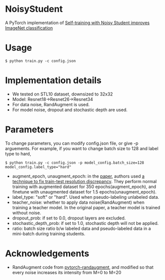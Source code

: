 # NoisyStudent
A PyTorch implementation of [Self-training with Noisy Student improves ImageNet classification](https://arxiv.org/abs/1911.04252)

# Usage
<pre><code>$ python train.py -c config.json</code></pre> 

# Implementation details
* We tested on STL10 dataset, downsized to 32x32
* Model: Resnet18->Resnet26->Resnet34
* For data noise, RandAugment is used.
* For model noise, dropout and stochastic depth are used.

# Parameters
To change parameters, you can modify config.json file, or give -p arguements.
For example, if you want to change batch size to 128 and label type to hard,
<pre><code>$ python train.py -c config.json -p model_config.batch_size=128 model_config.label_type="hard"</code></pre> 

* augment_epoch, unaugment_epoch: in the [paper](https://arxiv.org/abs/1911.04252), authors used [a technique to fix train-test resolution discrepancy](https://arxiv.org/abs/1906.06423). They perform normal training with augmented dataset for 350 epochs(augment_epoch), and finetune with unaugmented dataset for 1.5 epochs(unaugment_epoch).
* label_type: "soft" or "hard". Used when pseudo-labeling unlabeled data.
* teacher_noise: whether to apply data noise(RandAugment) when training a teacher model. In the original paper, a teacher model is trained without noise.
* dropout_prob: if set to 0.0, dropout layers are excluded.
* stochastic_depth_prob: if set to 1.0, stochastic depth will not be applied.
* ratio: batch size ratio b/w labeled data and pseudo-labeled data in a mini-batch during training students.

# Acknowledgements
* RandAugment code from [pytorch-randaugment](https://github.com/ildoonet/pytorch-randaugment), and modified so that every noise increases its intensity from M=0 to M=20

